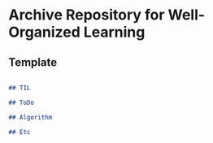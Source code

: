 # Archive Repository for Well-Organized Learning


## Template

```md

## TIL

## ToDo

## Algorithm

## Etc

```